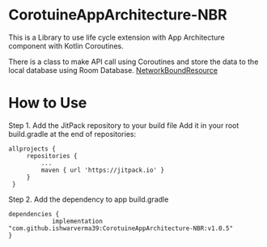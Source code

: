 # CorotuineAppArchitecture-NBR
This is a Library to use life cycle extension with App Architecture component with Kotlin Coroutines.

There is a class  to make API call using Coroutines and store the data to the local database using Room Database.
[NetworkBoundResource](https://github.com/ishwarverma39/CorotuineAppArchitecture-NBR/blob/master/common/src/main/java/com/livtech/common/core/network/NetworkBoundResource.kt)

# How to Use
  Step 1. Add the JitPack repository to your build file
  Add it in your root build.gradle at the end of repositories:
	
    allprojects {
		 repositories {
			 ...
			 maven { url 'https://jitpack.io' }
		 }
	 }

  Step 2. Add the dependency to app build.gradle

	dependencies {
	            implementation "com.github.ishwarverma39:CorotuineAppArchitecture-NBR:v1.0.5"
	}
